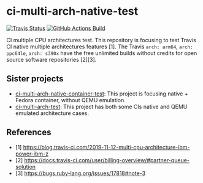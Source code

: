 # ci-multi-arch-native-test

[![Travis Status](https://travis-ci.com/junaruga/ci-multi-arch-native-test.svg?branch=master)](https://travis-ci.com/junaruga/ci-multi-arch-native-test)
[![GitHub Actions Build](https://github.com/junaruga/ci-multi-arch-native-test/actions/workflows/build.yml/badge.svg)](https://github.com/junaruga/ci-multi-arch-native-test/actions/workflows/build.yml)

CI multiple CPU architectures test.
This repository is focusing to test Travis CI native multiple architectures features [1].
The Travis `arch: arm64`, `arch: ppc64le`, `arch: s390x` have the free unlimited builds without credits for open source software repositories [2][3].

## Sister projects

* [ci-multi-arch-native-container-test](https://github.com/junaruga/ci-multi-arch-native-container-test): This project is focusing native + Fedora container, without QEMU emulation.
* [ci-multi-arch-test](https://github.com/junaruga/ci-multi-arch-test): This project has both some CIs native and QEMU emulated architecture cases.

## References

* [1] https://blog.travis-ci.com/2019-11-12-multi-cpu-architecture-ibm-power-ibm-z
* [2] https://docs.travis-ci.com/user/billing-overview/#partner-queue-solution
* [3] https://bugs.ruby-lang.org/issues/17818#note-3
